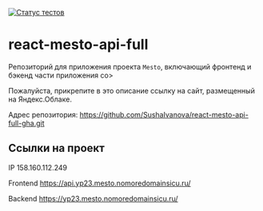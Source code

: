 [![Статус тестов](../../actions/workflows/tests.yml/badge.svg)](../../actions/workflows/tests.yml)

# react-mesto-api-full
Репозиторий для приложения проекта `Mesto`, включающий фронтенд и бэкенд части приложения со>
  
Пожалуйста, прикрепите в это описание ссылку на сайт, размещенный на Яндекс.Облаке.

Адрес репозитория: https://github.com/SushaIvanova/react-mesto-api-full-gha.git

## Ссылки на проект

IP 158.160.112.249

Frontend https://api.yp23.mesto.nomoredomainsicu.ru/

Backend https://yp23.mesto.nomoredomainsicu.ru/
